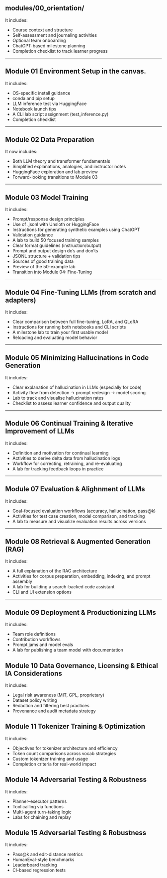 ## modules/00_orientation/

It includes:

- Course context and structure
- Self-assessment and journaling activities
- Optional team onboarding
- ChatGPT-based milestone planning
- Completion checklist to track learner progress

---

## Module 01 Environment Setup in the canvas.

It includes:

- OS-specific install guidance
- conda and pip setup
- LLM inference test via HuggingFace
- Notebook launch tips
- A CLI lab script assignment (test_inference.py)
- Completion checklist
--- 

## Module 02 Data Preparation

It now includes:

- Both LLM theory and transformer fundamentals
- Simplified explanations, analogies, and instructor notes
- HuggingFace exploration and lab preview
- Forward-looking transitions to Module 03

---

## Module 03 Model Training

It includes:

- Prompt/response design principles
- Use of .jsonl with Unsloth or HuggingFace
- Instructions for generating synthetic examples using ChatGPT
- Validation guidance
- A lab to build 50 focused training samples
- Clear format guidelines (instruction/output)
- Prompt and output design do’s and don’ts
- JSONL structure + validation tips
- Sources of good training data
- Preview of the 50-example lab
- Transition into Module 04: Fine-Tuning

--- 

## Module 04 Fine-Tuning LLMs (from scratch and adapters)

It includes:

- Clear comparison between full fine-tuning, LoRA, and QLoRA
- Instructions for running both notebooks and CLI scripts
- A milestone lab to train your first usable model
- Reloading and evaluating model behavior

---

## Module 05 Minimizing Hallucinations in Code Generation

It includes:

- Clear explanation of hallucination in LLMs (especially for code)
- Activity flow from detection → prompt redesign → model scoring
- Lab to track and visualise hallucination rates
- Checklist to assess learner confidence and output quality

---

## Module 06 Continual Training & Iterative Improvement of LLMs

It includes:

- Definition and motivation for continual learning
- Activities to derive delta data from hallucination logs
- Workflow for correcting, retraining, and re-evaluating
- A lab for tracking feedback loops in practice

---

## Module 07 Evaluation & Alighnment of LLMs

It includes:

- Goal-focused evaluation workflows (accuracy, hallucination, pass@k)
- Activities for test case creation, model comparison, and tracking
- A lab to measure and visualize evaluation results across versions

--- 

## Module 08 Retrieval & Augmented Generation (RAG)

It includes:

- A full explanation of the RAG architecture
- Activities for corpus preparation, embedding, indexing, and prompt assembly
- A lab for building a search-backed code assistant
- CLI and UI extension options

---

## Module 09 Deployment & Productionizing LLMs

It includes:

- Team role definitions
- Contribution workflows
- Prompt jams and model evals
- A lab for publishing a team model with documentation

## Module 10 Data Governance, Licensing & Ethical IA Considerations

It includes:

- Legal risk awareness (MIT, GPL, proprietary)
- Dataset policy writing
- Redaction and filtering best practices
- Provenance and audit metadata strategy

## Module 11 Tokenizer Training & Optimization

It includes:

- Objectives for tokenizer architecture and efficiency
- Token count comparisons across vocab strategies
- Custom tokenizer training and usage
- Completion criteria for real-world impact

## Module 14 Adversarial Testing & Robustness

It includes:

- Planner–executor patterns
- Tool calling via functions
- Multi-agent turn-taking logic
- Labs for chaining and replay

## Module 15 Adversarial Testing & Robustness

It includes:

- Pass@k and edit-distance metrics
- HumanEval-style benchmarks
- Leaderboard tracking
- CI-based regression tests